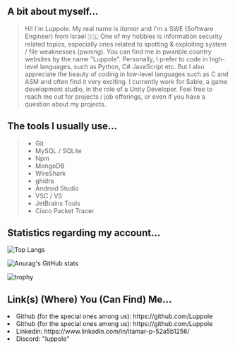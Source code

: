 ## A bit about myself...

> Hi! I'm Luppole. My real name is *Itamar* and I'm a SWE (Software Engineer) from Israel 🇮🇱
> One of my hobbies is information security related topics, especially ones related to spotting & exploiting system / file weaknesses (pwning).
> You can find me in pwanble.country websites by the name "Luppole".
> Personally, I prefer to code in high-level languages, such as Python, C# JavaScript etc. But I also appreciate the beauty of coding in low-level languages such as C and ASM and often find it very exciting.
> I currently work for Sable, a game development studio, in the role of a Unity Developer.
> Feel free to reach me out for projects / job offerings, or even if you have a question about my projects.

## **The tools I usually use...**
> - Git
> - MySQL / SQLite
> - Npm
> - MongoDB
> -  WireShark
> -  ghidra
> -  Android Studio
> -   VSC / VS
> -   JetBrains Tools
> -   Cisco Packet Tracer

## **Statistics regarding my account...**

![Top Langs](https://github-readme-stats.vercel.app/api/top-langs/?username=luppole&size_weight=0.15&count_weight=0.30&hide=shaderlab,hlsl,cpp,gap&langs_count=8&layout=compact&theme=ayu-mirage)


![Anurag's GitHub stats](https://github-readme-stats.vercel.app/api?username=luppole&hide=contribs,prs&theme=ayu-mirage)


![trophy](https://github-profile-trophy.vercel.app/?username=Luppole&theme=onedark)

## **Link(s) (Where) You (Can Find) Me...**
<li> Github (for the special ones among us): https://github.com/Luppole </li>
<li> Github (for the special ones among us): https://github.com/Luppole </li>
<li> Linkedin: https://www.linkedin.com/in/itamar-p-52a5b1256/ </li>
<li> Discord: "luppole" </li>
